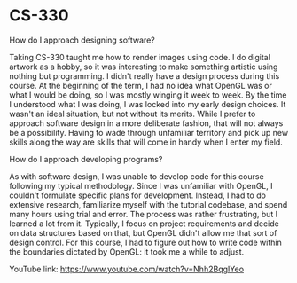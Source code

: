 # CS-330
How do I approach designing software?

Taking CS-330 taught me how to render images using code. I do digital artwork as a hobby, so it was interesting to make something artistic using nothing but programming. I didn't really have a design process during this course. At the beginning of the term, I had no idea what OpenGL was or what I would be doing, so I was mostly winging it week to week. By the time I understood what I was doing, I was locked into my early design choices. It wasn't an ideal situation, but not without its merits. While I prefer to approach software design in a more deliberate fashion, that will not always be a possibility. Having to wade through unfamiliar territory and pick up new skills along the way are skills that will come in handy when I enter my field.


How do I approach developing programs?

As with software design, I was unable to develop code for this course following my typical methodology. Since I was unfamiliar with OpenGL, I couldn't formulate specific plans for development. Instead, I had to do extensive research, familiarize myself with the tutorial codebase, and spend many hours using trial and error. The process was rather frustrating, but I learned a lot from it. Typically, I focus on project requirements and decide on data structures based on that, but OpenGL didn't allow me that sort of design control. For this course, I had to figure out how to write code within the boundaries dictated by OpenGL: it took me a while to adjust.

YouTube link: https://www.youtube.com/watch?v=Nhh2BqgIYeo
